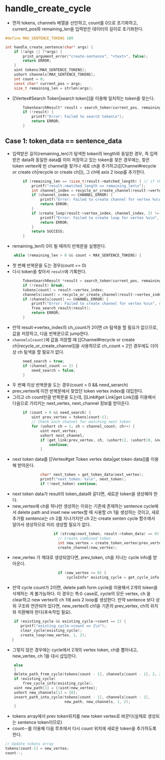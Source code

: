 # handle_create_cycle
- 먼저 tokens, channels 배열을 선언하고, count를 0으로 초기화하고,  current_pos와 remaining_len을 입력받은 데이터의 길이로 초기화한다. 
```c
#define MAX_SENTENCE_TOKENS 100

int handle_create_sentence(char* args) {
    if (!args || !*args) {
        print_argument_error("create-sentence", "<text>", false);
        return ERROR;
    }
    uint tokens[MAX_SENTENCE_TOKENS];
    ushort channels[MAX_SENTENCE_TOKENS];
    int count = 0;
    const char* current_pos = args;
    size_t remaining_len = strlen(args);
```
- [[Vertex#Search Token|search token]]을 이용해 일치하는 token을 찾는다. 
```c
        TokenSearchResult* result = search_token(current_pos, remaining_len);
        if (!result) {
            printf("Error: Failed to search token\n");
            return ERROR;
        }
```
## Case 1: token_data == sentence_data
- 입력받은 길이(remaining_len)가 탐색한 token의 length와 동일한 경우, 즉 입력받은 data와 동일한 data를 이미 저장하고 있는 token을 찾은 경우에는, 찾은 token vertex에 빈 channel을 찾거나 새로 ch을 추가하고([[Channel#recycle or create ch|recycle or create ch]]), 그 ch에 axis 2 loop를 추가한다. 
```c
        if (remaining_len == (size_t)result->matched_length) { // if the remaining length is 0, then we are at the end of the string
            printf("result->matched_length == remaining_len\n");
            int channel_index = recycle_or_create_channel(result->vertex_index);
            if (channel_index == CHANNEL_ERROR) {
                printf("Error: Failed to create channel for vertex %u\n", result->vertex_index);
                return ERROR;
            }
            if (create_loop(result->vertex_index, channel_index, 2) != LINK_SUCCESS) {
                printf("Error: Failed to create loop for vertex %u\n", result->vertex_index);
                return ERROR;
            }
            return SUCCESS;
        }
```
- remaining_len이 0이 될 때까지 반복문을 실행한다.
```c
    while (remaining_len > 0 && count < MAX_SENTENCE_TOKENS) {
```
- 첫 번째 반복문을 도는 경우(count == 0)
- 다시 token을 찾아서 `result`에 기록한다. 
```c
        TokenSearchResult *result = search_token(current_pos, remaining_len);
        if (!result) break;
        tokens[count] = result->vertex_index;
        channels[count] = recycle_or_create_channel(result->vertex_index);
        if (channels[count] == CHANNEL_ERROR) {
            printf("Error: Failed to create channel for vertex %u\n", result->vertex_index);
            free_search_result(result);
            return ERROR;
        }
```
- 만약 result->vertex_index의 ch_count가 2이면 ch 탐색을 할 필요가 없으므로, 값을 저장하고, 다음 반복문으로 jump한다. 
- `channels[count]`에 값을 저장할 때 [[Channel#recycle or create ch|recycle_or_create_channel]]을 사용하므로 ch_count = 2인 경우에도 더이상 ch 탐색을 할 필요가 없다.  
```c
        need_search = true;
        if (channel_count == 2) {
            need_search = false;
        }
```
- 두 번째 이상 반복문을 도는 경우(count > 0 && need_serarch)
- prev_vertex에 이전 반복문에서 찾았던 token vertex index를 대입한다. 
- 그리고 ch count만큼 반복문을 도는데, [[Link#get Link|get Link]]를 이용해서 다음으로 가리키는 next_vertex, next_channel 정보를 받아온다. 
```c
        if (count > 0 && need_search) {
            uint prev_vertex = tokens[count-1];
            // Check each channel for matching next token
            for (ushort ch = 1; ch < channel_count; ch++) {
                uint next_vertex;
                ushort next_channel;
                if (get_link(prev_vertex, ch, (ushort)2, (ushort)0, &next_vertex, &next_channel) != LINK_SUCCESS) {
                    continue;
                }
```
- next token data를 [[Vertex#get Token vertex data|get token data]]를 이용해 받아온다.
```c
                char* next_token = get_token_data(next_vertex);
                printf("next_token: %s\n", next_token);
                if (!next_token) continue;
```
- next token data가 result의 token_data와 같다면, 새로운 token을 생성해야 한다. 
- new_vertex에 ch을 하나만 생성하는 이유는 기존에 존재하는 sentence cycle에서 delete path and inset new vertex할 때 사용할 ch 1을 생성하는 것이고, 새로 추가될 sentence는 ch 2를 지나가지만 ch 2는 create senten cycle 함수에서 알아서 생성하므로 미리 생성할 필요가 없다. 
```c
                      if (strcmp(next_token, result->token_data) == 0) {
                        // Create combined token
                        int new_vertex = create_token_vertex(prev_vertex, result->vertex_index);
                        create_channel(new_vertex);
```
- new_vertex 가 제대로 생성되었다면, prev_token, ch을 지나는 cycle info를 받아온다. 
```c
                        if (new_vertex >= 0) {
                            cycleInfo* existing_cycle = get_cycle_info(prev_vertex, ch, 2);
```
- 만약 cycle count가 2이면, delete path form cycle을 이용해서 2개의 token을 삭제하는 게 불가능하다. 이 경우는 특수 case로, cycle의 모든 vertex, ch 을 clear하고 new vertex의 ch 1에 axis 2 loop를 생성한다. 만약 sentence 보다 상위 구조와 연관되어 있다면, new_vertex의 ch1을 기존의 prev_vertex, ch의 위치와 치환해야 한다(후속작업 필요).
```c
    if (existing_cycle && existing_cycle->count == 2) {
       printf("existing_cycle->count == 2\n");
       clear_cycle(existing_cycle);                               
       create_loop(new_vertex, 1, 2);
   }
```
- 그렇지 않은 경우에는 cycle에서 2개의 vertex token, ch을 뽑아내고, new_vertex, ch 1을 대시 삽입한다. 
```c
    else
    {
    delete_path_from_cycle(tokens[count - 1], channels[count - 1], 2, 2);
    if (existing_cycle)
        free_cycle_info(existing_cycle);
    uint new_path[1] = {(uint)new_vertex};
    ushort new_channels[1] = {0};
    insert_path_into_cycle(tokens[count - 1], channels[count - 1],
                           new_path, new_channels, 1, 2);
    }
```
- tokens array에서 prev token위치를 new token vertex로 바꾼다(실제로 생성되는 sentence token이므로)
- count--를 이용해 다음 루프에서 다시 count 위치에 새로운 token을 추가하도록 한다. 
```c
// Update tokens array
tokens[count-1] = new_vertex;
count--;
```
